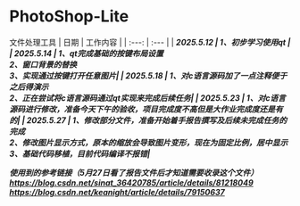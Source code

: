 # PhotoShop-Lite
文件处理工具
| 日期 | 工作内容 |
| :---: | :--- |
| <i><b>2025.5.12 | 1、初步学习使用qt |
| <i><b>2025.5.14 | 1、qt完成基础的按键布局设置<br>2、窗口背景的替换 <br>3、实现通过按键打开任意图片|
| <i><b>2025.5.18 | 1、对c语言源码加了一点注释便于之后得演示<br>2、正在尝试将c语言源码通过qt实现来完成后续任务|
| <i><b>2025.5.23 | 1、对c语言源码进行修改，准备今天下午的验收，项目完成度不高但是大作业完成度还是有的|
| <i><b>2025.5.27 | 1、修改部分文件，准备开始着手报告撰写及后续未完成任务的完成 <br>2、修改图片显示方式，原本的缩放会导致图片变形，现在为固定比例，居中显示 <br>3、基础代码移植，目前代码编译不报错|




使用到的参考链接（5月27日看了报告文件后才知道需要收录这个文件）
https://blog.csdn.net/sinat_36420785/article/details/81218049
https://blog.csdn.net/keanight/article/details/79150637